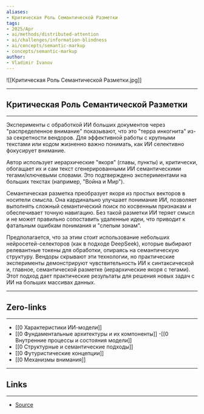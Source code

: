```yaml
---
aliases: 
- Критическая Роль Семантической Разметки 
tags:
- 2025/Apr
- ai/methods/distributed-attention
- ai/challenges/information-blindness
- ai/concepts/semantic-markup
- concepts/semantic-markup
author:
- Vladimir Ivanov
---
```

![[Критическая Роль Семантической Разметки.jpg]]

-----
##  Критическая Роль Семантической Разметки 
-----
Эксперименты с обработкой ИИ больших документов через "распределенное внимание" показывают, что это "терра инкогнита" из-за секретности вендоров. Для эффективной работы с крупными текстами или кодом жизненно важно понимать, как ИИ селективно фокусирует внимание.

Автор использует иерархические "якоря" (главы, пункты) и, критически, обогащает их и сам текст сгенерированными ИИ семантическими тегами/ключевыми словами. Это подтверждено экспериментами на больших текстах (например, "Война и Мир").

Семантическая разметка преобразует якоря из простых векторов в носители смысла. Она кардинально улучшает понимание ИИ, позволяет выполнять сложный семантический поиск по косвенным признакам и обеспечивает точную навигацию. Без такой разметки ИИ теряет смысл и не может правильно сопоставить удаленные идеи, что приводит к фатальным ошибкам понимания и "слепым зонам".

Предполагается, что за этим стоит использование небольших нейросетей-селекторов (как в подходе DeepSeek), которые выбирают релевантные токены для обработки, опираясь на семантическую структуру. Вендоры скрывают эти технологии, но практические эксперименты демонстрируют чувствительность ИИ к синтаксической и, главное, семантической разметке (иерархические якоря с тегами). Этот подход дает практические результаты для решения новых задач с ИИ на больших массивах данных.

---
## Zero-links
---
- [[0 Характеристики ИИ-модели]]
- [[0 Фундаментальные архитектуры и их компоненты]]
-[[0 Внутренние процессы и состояния модели]]
- [[0 Структурные и семантические подходы]]
- [[0 Футуристические концепции]]
- [[0 Механизмы внимания]]


---
## Links
---
- [Source](https://t.me/c/1467914348/61619)